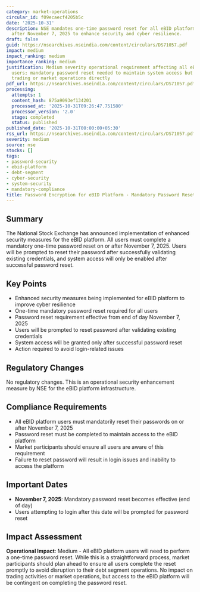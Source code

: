 ```yaml
---
category: market-operations
circular_id: f09ecaecf4205b5c
date: '2025-10-31'
description: NSE mandates one-time password reset for all eBID platform users on or
  after November 7, 2025 to enhance security and cyber resilience.
draft: false
guid: https://nsearchives.nseindia.com/content/circulars/DS71057.pdf
impact: medium
impact_ranking: medium
importance_ranking: medium
justification: Medium severity operational requirement affecting all eBID platform
  users; mandatory password reset needed to maintain system access but does not impact
  trading or market operations directly
pdf_url: https://nsearchives.nseindia.com/content/circulars/DS71057.pdf
processing:
  attempts: 1
  content_hash: 875a9093ef134201
  processed_at: '2025-10-31T09:26:47.751580'
  processor_version: '2.0'
  stage: completed
  status: published
published_date: '2025-10-31T00:00:00+05:30'
rss_url: https://nsearchives.nseindia.com/content/circulars/DS71057.pdf
severity: medium
source: nse
stocks: []
tags:
- password-security
- ebid-platform
- debt-segment
- cyber-security
- system-security
- mandatory-compliance
title: Password Encryption for eBID Platform - Mandatory Password Reset
---
```


## Summary

The National Stock Exchange has announced implementation of enhanced security measures for the eBID platform. All users must complete a mandatory one-time password reset on or after November 7, 2025. Users will be prompted to reset their password after successfully validating existing credentials, and system access will only be enabled after successful password reset.

## Key Points

- Enhanced security measures being implemented for eBID platform to improve cyber resilience
- One-time mandatory password reset required for all users
- Password reset requirement effective from end of day November 7, 2025
- Users will be prompted to reset password after validating existing credentials
- System access will be granted only after successful password reset
- Action required to avoid login-related issues

## Regulatory Changes

No regulatory changes. This is an operational security enhancement measure by NSE for the eBID platform infrastructure.

## Compliance Requirements

- All eBID platform users must mandatorily reset their passwords on or after November 7, 2025
- Password reset must be completed to maintain access to the eBID platform
- Market participants should ensure all users are aware of this requirement
- Failure to reset password will result in login issues and inability to access the platform

## Important Dates

- **November 7, 2025**: Mandatory password reset becomes effective (end of day)
- Users attempting to login after this date will be prompted for password reset

## Impact Assessment

**Operational Impact**: Medium - All eBID platform users will need to perform a one-time password reset. While this is a straightforward process, market participants should plan ahead to ensure all users complete the reset promptly to avoid disruption to their debt segment operations. No impact on trading activities or market operations, but access to the eBID platform will be contingent on completing the password reset.
